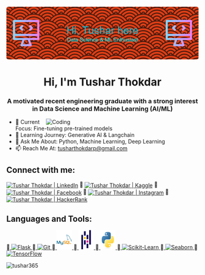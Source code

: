 ![MasterHead](https://github.com/Tushar365/maths_number_Predictiom/blob/main/github-header-image%20(1).png?raw=true)

<h1 align="center">Hi, I'm Tushar Thokdar</h1>
<h3 align="center">A motivated recent engineering graduate with a strong interest in Data Science and Machine Learning (AI/ML)</h3>
<img align="right" alt="Coding" width="400" src="https://ameyacloud.in/wp-content/uploads/2022/05/Python-course-overview.gif">

  * 🔭 Current Focus: Fine-tuning pre-trained models
  * 🌱 Learning Journey: Generative AI & Langchain
  * 💬 Ask Me About: Python, Machine Learning, Deep Learning
  * 📫 Reach Me At: tusharthokdarp@gmail.com
    
<h2 align="left">Connect with me:</h2>
<p align="left">
<a href="https://linkedin.com/in/tushar-thokdar-355247307/" target="blank"><img align="center" src="https://raw.githubusercontent.com/rahuldkjain/github-profile-readme-generator/master/src/images/icons/Social/linked-in-alt.svg" alt="Tushar Thokdar | LinkedIn" height="40" width="50" /></a> 🎇 <a href="https://kaggle.com/tusharthokdar" target="blank"><img align="center" src="https://raw.githubusercontent.com/rahuldkjain/github-profile-readme-generator/master/src/images/icons/Social/kaggle.svg" alt="Tushar Thokdar | Kaggle" height="40" width="50" /></a> 🎇 <a href="https://fb.com/tushar.thokdar.0/" target="blank"><img align="center" src="https://raw.githubusercontent.com/rahuldkjain/github-profile-readme-generator/master/src/images/icons/Social/facebook.svg" alt="Tushar Thokdar | Facebook" height="40" width="50" /></a> 🎇 <a href="https://instagram.com/tushar_thokdar_/" target="blank"><img align="center" src="https://raw.githubusercontent.com/rahuldkjain/github-profile-readme-generator/master/src/images/icons/Social/instagram.svg" alt="Tushar Thokdar | Instagram" height="40" width="50" /></a> 🎇 <a href="https://www.hackerrank.com/tusharthokdar10" target="blank"><img align="center" src="https://raw.githubusercontent.com/rahuldkjain/github-profile-readme-generator/master/src/images/icons/Social/hackerrank.svg" alt="Tushar Thokdar | HackerRank" height="40" width="50" /></a>

</p>

<h2 align="left">Languages and Tools:</h2>
<p align="left">
🎇<a href="https://flask.palletsprojects.com/" target="_blank" rel="noreferrer"> <img src="https://www.vectorlogo.zone/logos/pocoo_flask/pocoo_flask-icon.svg" alt="Flask" width="40" height="50"/> </a>
🎇<a href="https://git-scm.com/" target="_blank" rel="noreferrer"> <img src="https://www.vectorlogo.zone/logos/git-scm/git-scm-icon.svg" alt="Git" width="40" height="50"/> </a>
🎇<a href="https://www.mysql.com/" target="_blank" rel="noreferrer"> <img src="https://raw.githubusercontent.com/devicons/devicon/master/icons/mysql/mysql-original-wordmark.svg" alt="MySQL" width="40" height="50"/> </a>
🎇<a href="https://pandas.pydata.org/" target="_blank" rel="noreferrer"> <img src="https://raw.githubusercontent.com/devicons/devicon/2ae2a900d2f041da66e950e4d48052658d850630/icons/pandas/pandas-original.svg" alt="Pandas" width="40" height="50"/> </a>
🎇<a href="https://www.python.org" target="_blank" rel="noreferrer"> <img src="https://raw.githubusercontent.com/devicons/devicon/master/icons/python/python-original.svg" alt="Python" width="40" height="50"/> </a>
🎇<a href="https://scikit-learn.org/" target="_blank" rel="noreferrer"> <img src="https://upload.wikimedia.org/wikipedia/commons/0/05/Scikit_learn_logo_small.svg" alt="Scikit-Learn" width="40" height="50"/> </a>
🎇<a href="https://seaborn.pydata.org/" target="_blank" rel="noreferrer"> <img src="https://seaborn.pydata.org/_images/logo-mark-lightbg.svg" alt="Seaborn" width="40" height="50"/> </a>
🎇<a href="https://www.tensorflow.org" target="_blank" rel="noreferrer"> <img src="https://www.vectorlogo.zone/logos/tensorflow/tensorflow-icon.svg" alt="TensorFlow" width="40" height="50"/> </a>
</p>
<p align="left">
<img align="left" src="https://github-readme-stats.vercel.app/api/top-langs?username=tushar365&show_icons=true&locale=en&layout=compact" alt="tushar365" />
</p>
